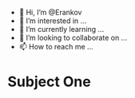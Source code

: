 - 👋 Hi, I’m @Erankov
- 👀 I’m interested in ...
- 🌱 I’m currently learning ...
- 💞️ I’m looking to collaborate on ...
- 📫 How to reach me ...

<!---
Erankov/Erankov is a ✨ special ✨ repository because its `README.md` (this file) appears on your GitHub profile.
You can click the Preview link to take a look at your changes.
--->
# Subject One
